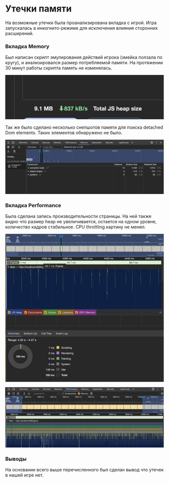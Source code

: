 # Утечки памяти

На возможные утечки была проанализирована вкладка с игрой.
Игра запускалась в инкогнито-режиме для исключения влияния сторонних расширений.

### Вкладка Memory

Был написан скрипт эмулирования действий игрока (змейка ползала по кругу), и анализировался размер потребляемой памяти.
На протяжении 30 минут работы скрипта память не изменялась.

![heap size](heap-size.png)

Так же было сделано несколько снепшотов памяти для поиска detached Dom elements. Таких элементов обнаружено не было.

![memory](memory.png)

### Вкладка Performance

Была сделана запись производительности страницы. На ней также видно что размер heap не увеличивается, остается на одном уровне, количество кадров стабильное. CPU throttling картину не менял.

![performance 1](performance2.png)

![performance 2](performance1.png)

### Выводы

На основании всего выше перечисленного был сделан вывод что утечек в нашей игре нет.
